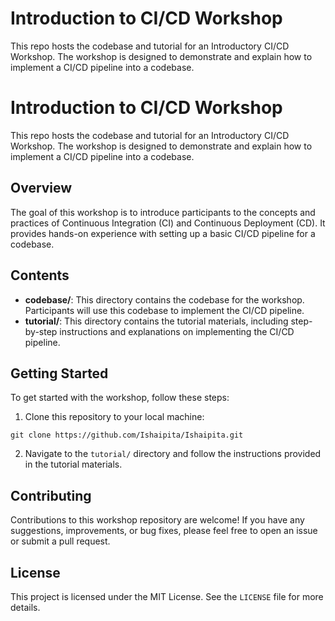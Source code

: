 # Introduction to CI/CD Workshop

This repo hosts the codebase and tutorial for an Introductory CI/CD Workshop. The workshop is designed to demonstrate and explain how to implement a CI/CD pipeline into a codebase.


<!DOCTYPE html>
<html>
<head>
  <title>Introduction to CI/CD Workshop</title>
</head>
<body>
  <h1>Introduction to CI/CD Workshop</h1>
  <p>This repo hosts the codebase and tutorial for an Introductory CI/CD Workshop. The workshop is designed to demonstrate and explain how to implement a CI/CD pipeline into a codebase.</p>

  <h2>Overview</h2>
  <p>The goal of this workshop is to introduce participants to the concepts and practices of Continuous Integration (CI) and Continuous Deployment (CD). It provides hands-on experience with setting up a basic CI/CD pipeline for a codebase.</p>

  <h2>Contents</h2>
  <ul>
    <li><strong>codebase/</strong>: This directory contains the codebase for the workshop. Participants will use this codebase to implement the CI/CD pipeline.</li>
    <li><strong>tutorial/</strong>: This directory contains the tutorial materials, including step-by-step instructions and explanations on implementing the CI/CD pipeline.</li>
  </ul>

  <h2>Getting Started</h2>
  <p>To get started with the workshop, follow these steps:</p>
  <ol>
    <li>Clone this repository to your local machine:</li>
  </ol>
  <pre><code>git clone https://github.com/Ishaipita/Ishaipita.git</code></pre>
  <ol start="2">
    <li>Navigate to the <code>tutorial/</code> directory and follow the instructions provided in the tutorial materials.</li>
  </ol>

  <h2>Contributing</h2>
  <p>Contributions to this workshop repository are welcome! If you have any suggestions, improvements, or bug fixes, please feel free to open an issue or submit a pull request.</p>

  <h2>License</h2>
  <p>This project is licensed under the MIT License. See the <code>LICENSE</code> file for more details.</p>
</body>
</html>
